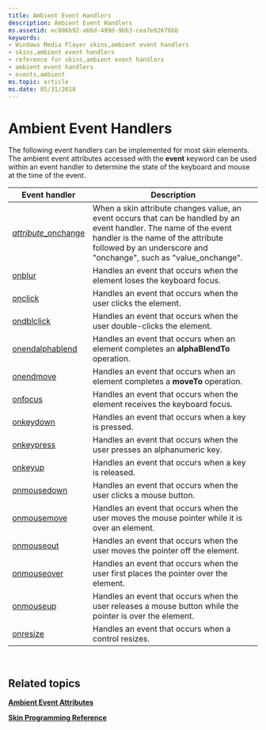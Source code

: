 ```yaml
---
title: Ambient Event Handlers
description: Ambient Event Handlers
ms.assetid: ec806b92-a66d-499d-9bb3-cea7e82676bb
keywords:
- Windows Media Player skins,ambient event handlers
- skins,ambient event handlers
- reference for skins,ambient event handlers
- ambient event handlers
- events,ambient
ms.topic: article
ms.date: 05/31/2018
---
```


# Ambient Event Handlers

The following event handlers can be implemented for most skin elements. The ambient event attributes accessed with the **event** keyword can be used within an event handler to determine the state of the keyboard and mouse at the time of the event.



| Event handler                                   | Description                                                                                                                                                                                                                   |
|-------------------------------------------------|-------------------------------------------------------------------------------------------------------------------------------------------------------------------------------------------------------------------------------|
| [*attribute*\_onchange](attribute-onchange.md) | When a skin attribute changes value, an event occurs that can be handled by an event handler. The name of the event handler is the name of the attribute followed by an underscore and "onchange", such as "value\_onchange". |
| [onblur](onblur.md)                            | Handles an event that occurs when the element loses the keyboard focus.                                                                                                                                                       |
| [onclick](onclick.md)                          | Handles an event that occurs when the user clicks the element.                                                                                                                                                                |
| [ondblclick](ondblclick.md)                    | Handles an event that occurs when the user double-clicks the element.                                                                                                                                                         |
| [onendalphablend](onendalphablend.md)          | Handles an event that occurs when an element completes an **alphaBlendTo** operation.                                                                                                                                         |
| [onendmove](onendmove.md)                      | Handles an event that occurs when an element completes a **moveTo** operation.                                                                                                                                                |
| [onfocus](onfocus.md)                          | Handles an event that occurs when the element receives the keyboard focus.                                                                                                                                                    |
| [onkeydown](onkeydown.md)                      | Handles an event that occurs when a key is pressed.                                                                                                                                                                           |
| [onkeypress](onkeypress.md)                    | Handles an event that occurs when the user presses an alphanumeric key.                                                                                                                                                       |
| [onkeyup](onkeyup.md)                          | Handles an event that occurs when a key is released.                                                                                                                                                                          |
| [onmousedown](onmousedown.md)                  | Handles an event that occurs when the user clicks a mouse button.                                                                                                                                                             |
| [onmousemove](onmousemove.md)                  | Handles an event that occurs when the user moves the mouse pointer while it is over an element.                                                                                                                               |
| [onmouseout](onmouseout.md)                    | Handles an event that occurs when the user moves the pointer off the element.                                                                                                                                                 |
| [onmouseover](onmouseover.md)                  | Handles an event that occurs when the user first places the pointer over the element.                                                                                                                                         |
| [onmouseup](onmouseup.md)                      | Handles an event that occurs when the user releases a mouse button while the pointer is over the element.                                                                                                                     |
| [onresize](onresize.md)                        | Handles an event that occurs when a control resizes.                                                                                                                                                                          |



 

## Related topics

<dl> <dt>

[**Ambient Event Attributes**](ambient-event-attributes.md)
</dt> <dt>

[**Skin Programming Reference**](skin-programming-reference.md)
</dt> </dl>

 

 




